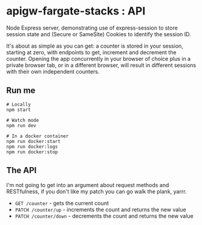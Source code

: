 # apigw-fargate-stacks : API

Node Express server, demonstrating use of express-session to store session state
and (Secure or SameSite) Cookies to identify the session ID.

It's about as simple as you can get: a counter is stored in your session, starting at zero, with endpoints to get,
increment and decrement the counter. Opening the app concurrently in your browser of choice plus in a private browser
tab, or in a different browser, will result in different sessions with their own independent counters.

## Run me

```
# Locally
npm start

# Watch mode
npm run dev

# In a docker container
npm run docker:start
npm run docker:logs
npm run docker:stop
```

## The API

I'm not going to get into an argument about request methods and RESTfulness, if you don't like my patch you can go walk
the plank, yarrr.

- `GET /counter` - gets the current count
- `PATCH /counter/up` - increments the count and returns the new value
- `PATCH /counter/down` - decrements the count and returns the new value

